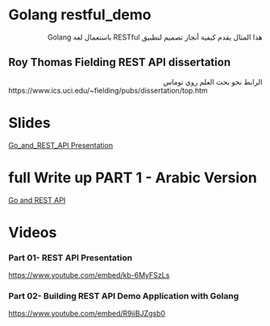 # Golang restful_demo
<div dir="rtl"> هذا المثال يقدم كيفية أنجاز تصميم لتطبيق RESTful باستعمال لغة Golang   </div>


## Roy Thomas Fielding REST API dissertation
<div dir="rtl"> الرابط نحو بحث العلم روي توماس   </div>
https://www.ics.uci.edu/~fielding/pubs/dissertation/top.htm

# Slides
<a href="https://github.com/harchaoui/restful_demo/blob/master/go%20and%20rest%20API_%20Slides.pdf" > Go_and_REST_API Presentation </a>

# full Write up PART 1 - Arabic Version
<a href="https://github.com/harchaoui/restful_demo/blob/master/go%20and%20rest%20API_Writeup_01.pdf" > Go and REST API </a>

# Videos
### Part 01- REST API Presentation
https://www.youtube.com/embed/kb-6MyFSzLs

### Part 02- Building REST API Demo Application with Golang
https://www.youtube.com/embed/R9iiBJZgsb0
